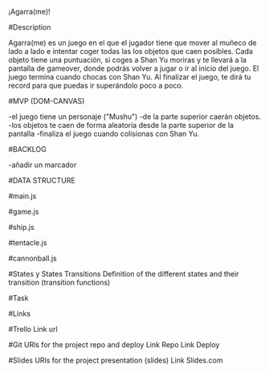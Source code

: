 ¡Agarra(me)!

#Description

Agarra(me) es un juego en el que el jugador tiene que mover al muñeco de lado a lado e intentar coger todas las los objetos que caen posibles. Cada objeto tiene una puntuación, si coges a Shan Yu moriras y te llevará a la pantalla de gameover, donde podrás volver a jugar o ir al inicio del juego.
El juego termina cuando chocas con Shan Yu.
Al finalizar el juego, te dirá tu record para que puedas ir superándolo poco a poco.

#MVP (DOM-CANVAS)

-el juego tiene un personaje ("Mushu")
-de la parte superior caerán objetos.
-los objetos te caen de forma aleatoria desde la parte superior de la pantalla
-finaliza el juego cuando colisionas con Shan Yu.

#BACKLOG

-añadir un marcador


#DATA STRUCTURE

#main.js


#game.js

#ship.js

#tentacle.js

#cannonball.js

#States y States Transitions
Definition of the different states and their transition (transition functions)


#Task

#Links

#Trello
Link url

#Git
URls for the project repo and deploy Link Repo Link Deploy

#Slides
URls for the project presentation (slides) Link Slides.com